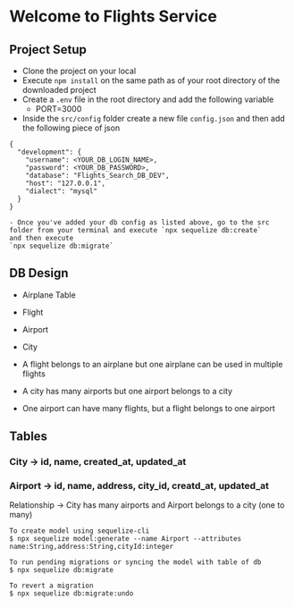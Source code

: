# Welcome to Flights Service

## Project Setup
- Clone the project on your local
- Execute `npm install` on the same path as of your root directory of the downloaded project
- Create a `.env` file in the root directory and add the following variable
    - PORT=3000
- Inside the `src/config` folder create a new file `config.json` and then add the following piece of json

```
{
  "development": {
    "username": <YOUR_DB_LOGIN_NAME>,
    "password": <YOUR_DB_PASSWORD>,
    "database": "Flights_Search_DB_DEV",
    "host": "127.0.0.1",
    "dialect": "mysql"
  }
}
```

```
- Once you've added your db config as listed above, go to the src folder from your terminal and execute `npx sequelize db:create`
and then execute
`npx sequelize db:migrate`
```

## DB Design
  - Airplane Table
  - Flight
  - Airport
  - City

  - A flight belongs to an airplane but one airplane can be used in multiple flights
  - A city has many airports but one airport belongs to a city
  - One airport can have many flights, but a flight belongs to one airport


## Tables

### City -> id, name, created_at, updated_at
### Airport -> id, name, address, city_id, creatd_at, updated_at
  Relationship -> City has many airports and Airport belongs to a city (one to many)

```
To create model using sequelize-cli
$ npx sequelize model:generate --name Airport --attributes name:String,address:String,cityId:integer

To run pending migrations or syncing the model with table of db
$ npx sequelize db:migrate

To revert a migration
$ npx sequelize db:migrate:undo
```